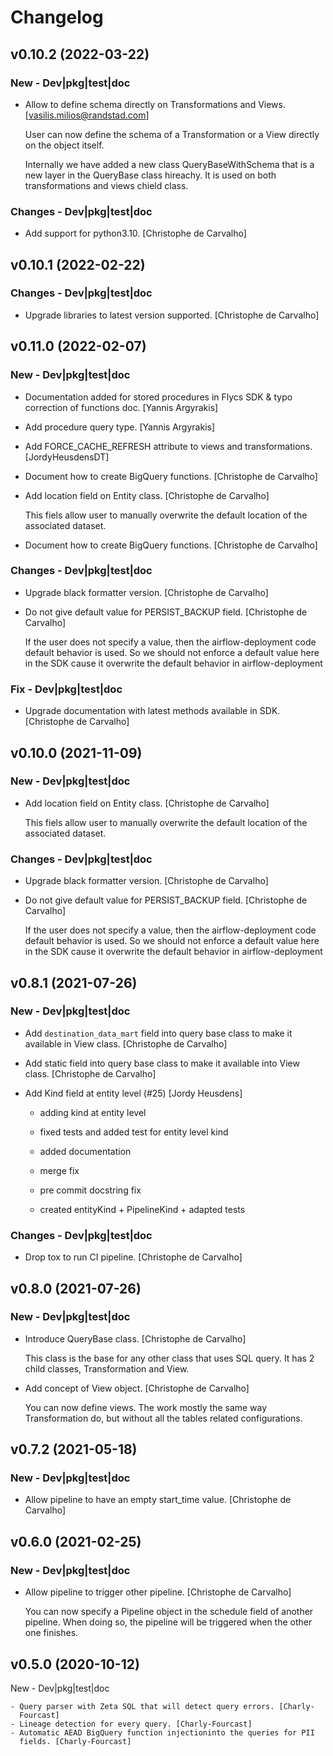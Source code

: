 Changelog
=========

## v0.10.2 (2022-03-22)

### New - Dev|pkg|test|doc

* Allow to define schema directly on Transformations and Views. [vasilis.milios@randstad.com]

  User can now define the schema of a Transformation or a View directly on
  the object itself.

  Internally we have added a new class QueryBaseWithSchema that is a new layer in the QueryBase class hireachy. It is
  used on both transformations and views chield class.

### Changes - Dev|pkg|test|doc

* Add support for python3.10. [Christophe de Carvalho]


## v0.10.1 (2022-02-22)

### Changes - Dev|pkg|test|doc

* Upgrade libraries to latest version supported. [Christophe de Carvalho]


## v0.11.0 (2022-02-07)

### New - Dev|pkg|test|doc

* Documentation added for stored procedures in Flycs SDK & typo correction of functions doc. [Yannis Argyrakis]

* Add procedure query type. [Yannis Argyrakis]

* Add FORCE_CACHE_REFRESH attribute to views and transformations. [JordyHeusdensDT]

* Document how to create BigQuery functions. [Christophe de Carvalho]

* Add location field on Entity class. [Christophe de Carvalho]

  This fiels allow user to manually overwrite the default location of the
  associated dataset.

* Document how to create BigQuery functions. [Christophe de Carvalho]

### Changes - Dev|pkg|test|doc

* Upgrade black formatter version. [Christophe de Carvalho]

* Do not give default value for PERSIST_BACKUP field. [Christophe de Carvalho]

  If the user does not specify a value, then the airflow-deployment code
  default behavior is used. So we should not enforce a default value here
  in the SDK cause it overwrite the default behavior in airflow-deployment

### Fix - Dev|pkg|test|doc

* Upgrade documentation with latest methods available in SDK. [Christophe de Carvalho]


## v0.10.0 (2021-11-09)

### New - Dev|pkg|test|doc

* Add location field on Entity class. [Christophe de Carvalho]

  This fiels allow user to manually overwrite the default location of the
  associated dataset.

### Changes - Dev|pkg|test|doc

* Upgrade black formatter version. [Christophe de Carvalho]

* Do not give default value for PERSIST_BACKUP field. [Christophe de Carvalho]

  If the user does not specify a value, then the airflow-deployment code
  default behavior is used. So we should not enforce a default value here
  in the SDK cause it overwrite the default behavior in airflow-deployment


## v0.8.1 (2021-07-26)

### New - Dev|pkg|test|doc

* Add `destination_data_mart` field into query base class to make it available in View class. [Christophe de Carvalho]

* Add static field into query base class to make it available into View class. [Christophe de Carvalho]

* Add Kind field at entity level (#25) [Jordy Heusdens]

  * adding kind at entity level

  * fixed tests and added test for entity level kind

  * added documentation

  * merge fix

  * pre commit docstring fix

  * created entityKind + PipelineKind + adapted tests

### Changes - Dev|pkg|test|doc

* Drop tox to run CI pipeline. [Christophe de Carvalho]


## v0.8.0 (2021-07-26)

### New - Dev|pkg|test|doc

* Introduce QueryBase class. [Christophe de Carvalho]

  This class is the base for any other class that uses SQL query.
  It has 2 child classes, Transformation and View.

* Add concept of View object. [Christophe de Carvalho]

  You can now define views.
  The work mostly the same way Transformation do, but without all the
  tables related configurations.


## v0.7.2 (2021-05-18)

### New - Dev|pkg|test|doc

* Allow pipeline to have an empty start_time value. [Christophe de Carvalho]


## v0.6.0 (2021-02-25)

### New - Dev|pkg|test|doc

* Allow pipeline to trigger other pipeline. [Christophe de Carvalho]

  You can now specify a Pipeline object in the schedule field of another pipeline.
  When doing so, the pipeline will be triggered when the other one
  finishes.


v0.5.0 (2020-10-12)
-------------------

New - Dev|pkg|test|doc
~~~~~~~~~~~~~~~~~~~~~~
- Query parser with Zeta SQL that will detect query errors. [Charly-
  Fourcast]
- Lineage detection for every query. [Charly-Fourcast]
- Automatic AEAD BigQuery function injectioninto the queries for PII
  fields. [Charly-Fourcast]
